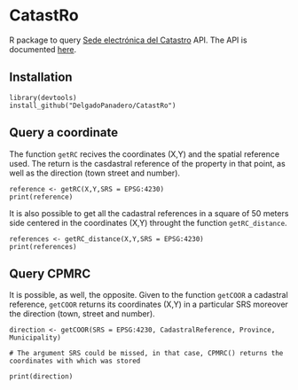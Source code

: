 # CatastRo

R package to query [Sede electrónica del Catastro](http://ovc.catastro.meh.es/ovcservweb/OVCSWLocalizacionRC/OVCCoordenadas.asmx) API. 
The API is documented [here](http://www.catastro.meh.es/ayuda/lang/castellano/servicios_web.htm).

## Installation

```
library(devtools)
install_github("DelgadoPanadero/CatastRo")
```

## Query a coordinate

The function `getRC` recives the coordinates (X,Y) and the spatial reference used. The return is the casdastral reference of the property in that point, as well as the direction (town street and number).


```
reference <- getRC(X,Y,SRS = EPSG:4230)
print(reference)
``` 

It is also possible to get all the cadastral references in a square of 50 meters side centered in the coordinates (X,Y) throught the function `getRC_distance`.

```
references <- getRC_distance(X,Y,SRS = EPSG:4230)
print(references)
``` 

## Query CPMRC 

It is possible, as well, the opposite. Given to the function `getCOOR` a cadastral reference, `getCOOR` returns its coordinates (X,Y) in a particular SRS moreover the direction (town, street and number).

```
direction <- getCOOR(SRS = EPSG:4230, CadastralReference, Province, Municipality)

# The argument SRS could be missed, in that case, CPMRC() returns the coordinates with which was stored

print(direction)
```
